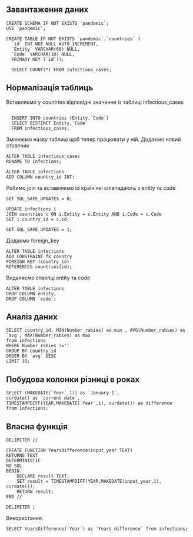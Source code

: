 ## Завантаження даних

```
CREATE SCHEMA IF NOT EXISTS `pandemic`;
USE `pandemic`;

CREATE TABLE IF NOT EXISTS `pandemic`.`countries` (
  `id` INT NOT NULL AUTO_INCREMENT,
  `Entity` VARCHAR(60) NULL,
  `Code` VARCHAR(10) NULL,
  PRIMARY KEY (`id`));
  
  SELECT COUNT(*) FROM infectious_cases;

```
  
## Нормалізація таблиць

Вставляємо у countries відповідні значення із таблиці infectious_cases

```

  INSERT INTO countries (Entity,`Code`)
  SELECT DISTINCT Entity,`Code`
  FROM infectious_cases;

```
  
Змінюємо назву таблиці щоб тепер працювати у ній. Додаємо новий стовпчик
```
ALTER TABLE infectious_cases
RENAME TO infections;
```
```
ALTER TABLE infections 
ADD COLUMN country_id INT;
```
Робимо join та вставляємо id країн які співпадають з entity та code

```
SET SQL_SAFE_UPDATES = 0;

UPDATE infections i
JOIN countries c ON i.Entity = c.Entity AND i.Code = c.Code
SET i.country_id = c.id;

SET SQL_SAFE_UPDATES = 1;
```

Додаємо foreign_key

```
ALTER TABLE infections
ADD CONSTRAINT fk_country
FOREIGN KEY (country_id)
REFERENCES countries(id);
```

Видаляємо ствопці entity та code

```
ALTER TABLE infections
DROP COLUMN entity,
DROP COLUMN `code`;
```

## Аналіз даних

```
SELECT country_id, MIN(Number_rabies) as min , AVG(Number_rabies) as `avg`, MAX(Number_rabies) as max
from infections
WHERE Number_rabies !=''
GROUP BY country_id
ORDER BY `avg` DESC
LIMIT 10;
```

## Побудова колонки різниці в роках

```
SELECT (MAKEDATE(`Year`,1)) as `January 1`, 
curdate() as `current date`, 
TIMESTAMPDIFF(YEAR,MAKEDATE(`Year`,1), curdate()) as difference 
from infections;
```

## Власна функція

```
DELIMITER //

CREATE FUNCTION YearsDifference(input_year TEXT)
RETURNS TEXT
DETERMINISTIC 
NO SQL
BEGIN
    DECLARE result TEXT;
    SET result = TIMESTAMPDIFF(YEAR,MAKEDATE(input_year,1), curdate());
    RETURN result;
END //

DELIMITER ;
```

Використання:

```
SELECT YearsDifference(`Year`) as `Years difference` from infections;
```